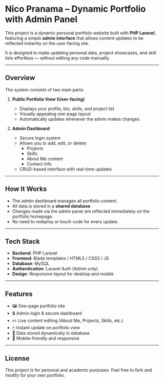 # Nico Pranama – Dynamic Portfolio with Admin Panel

This project is a dynamic personal portfolio website built with **PHP Laravel**, featuring a simple **admin interface** that allows content updates to be reflected instantly on the user-facing site.

It is designed to make updating personal data, project showcases, and skill lists effortless — without editing any code manually.

---

## Overview

The system consists of two main parts:

1. **Public Portfolio View (User-facing)**  
   - Displays your profile, bio, skills, and project list  
   - Visually appealing one-page layout  
   - Automatically updates whenever the admin makes changes

2. **Admin Dashboard**  
   - Secure login system  
   - Allows you to add, edit, or delete:
     - Projects
     - Skills
     - About Me content
     - Contact info  
   - CRUD-based interface with real-time updates

---

## How It Works

- The admin dashboard manages all portfolio content.
- All data is stored in a **shared database**.
- Changes made via the admin panel are reflected immediately on the portfolio homepage.
- No need to redeploy or touch code for every update.

---

## Tech Stack

- **Backend**: PHP Laravel
- **Frontend**: Blade templates / HTML5 / CSS3 / JS
- **Database**: MySQL
- **Authentication**: Laravel Auth (Admin only)
- **Design**: Responsive layout for desktop and mobile

---

## Features

- 🖼 One-page portfolio site  
- 🔒 Admin login & secure dashboard  
- ✏️ Live content editing (About Me, Projects, Skills, etc.)  
- 🖱 Instant update on portfolio view  
- 💾 Data stored dynamically in database  
- 📱 Mobile-friendly and responsive

---

## License

This project is for personal and academic purposes. Feel free to fork and modify for your own portfolio.


